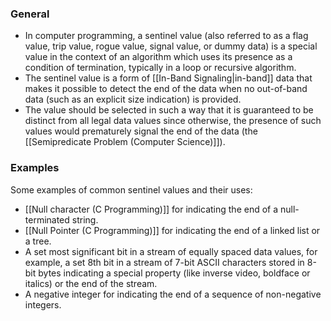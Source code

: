 ### General
- In computer programming, a sentinel value (also referred to as a flag value, trip value, rogue value, signal value, or dummy data) is a special value in the context of an algorithm which uses its presence as a condition of termination, typically in a loop or recursive algorithm.
- The sentinel value is a form of [[In-Band Signaling|in-band]] data that makes it possible to detect the end of the data when no out-of-band data (such as an explicit size indication) is provided.
- The value should be selected in such a way that it is guaranteed to be distinct from all legal data values since otherwise, the presence of such values would prematurely signal the end of the data (the [[Semipredicate Problem (Computer Science)]]).
### Examples
Some examples of common sentinel values and their uses:

- [[Null character (C Programming)]] for indicating the end of a null-terminated string.
- [[Null Pointer (C Programming)]] for indicating the end of a linked list or a tree.
- A set most significant bit in a stream of equally spaced data values, for example, a set 8th bit in a stream of 7-bit ASCII characters stored in 8-bit bytes indicating a special property (like inverse video, boldface or italics) or the end of the stream.
- A negative integer for indicating the end of a sequence of non-negative integers.